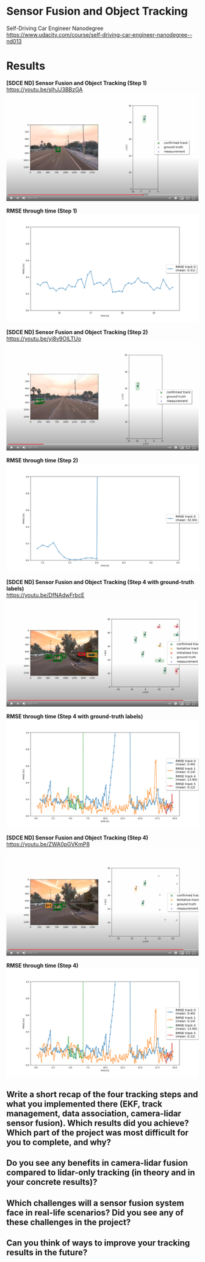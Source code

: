 # Sensor Fusion and Object Tracking
Self-Driving Car Engineer Nanodegree<br/>
https://www.udacity.com/course/self-driving-car-engineer-nanodegree--nd013

# Results

**[SDCE ND] Sensor Fusion and Object Tracking (Step 1)**<br/>
https://youtu.be/slhJJ3BBzGA<br/>
<img src='images/step1-video.png'/>

**RMSE through time (Step 1)**<br/>
<img src='images/RMSE1.png'/>

**[SDCE ND] Sensor Fusion and Object Tracking (Step 2)**<br/>
https://youtu.be/yj8v9OILTUo<br/>
<img src='images/step2-video.png'/>

**RMSE through time (Step 2)**<br/>
<img src='images/RMSE2.png'/>

**[SDCE ND] Sensor Fusion and Object Tracking (Step 4 with ground-truth labels)**<br/>
https://youtu.be/DfNAdwFrbcE<br/>
<img src='images/step4p-video.png'/>

**RMSE through time (Step 4 with ground-truth labels)**<br/>
<img src='images/RMSE4.png'/>

**[SDCE ND] Sensor Fusion and Object Tracking (Step 4)**<br/>
https://youtu.be/ZWA0pGVKmP8<br/>
<img src='images/step4-video.png'/>

**RMSE through time (Step 4)**<br/>
<img src='images/RMSE4.png'/>

## Write a short recap of the four tracking steps and what you implemented there (EKF, track management, data association, camera-lidar sensor fusion). Which results did you achieve? Which part of the project was most difficult for you to complete, and why?
    
## Do you see any benefits in camera-lidar fusion compared to lidar-only tracking (in theory and in your concrete results)?
    
## Which challenges will a sensor fusion system face in real-life scenarios? Did you see any of these challenges in the project?

## Can you think of ways to improve your tracking results in the future?

